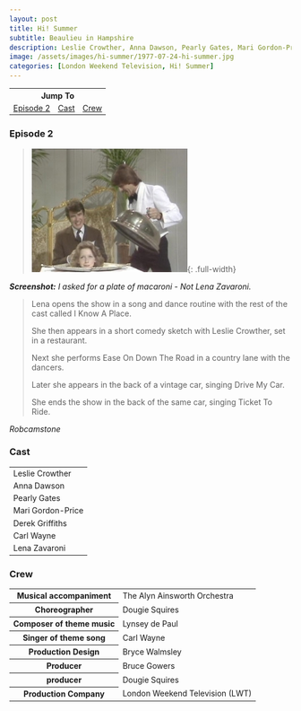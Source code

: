 ```yaml
---
layout: post
title: Hi! Summer
subtitle: Beaulieu in Hampshire
description: Leslie Crowther, Anna Dawson, Pearly Gates, Mari Gordon-Price, Derek Griffiths, Derek Griffiths, Lena Zavaroni.
image: /assets/images/hi-summer/1977-07-24-hi-summer.jpg
categories: [London Weekend Television, Hi! Summer]
---
```


<table style="text-align:center;">
<tr><th colspan="3">Jump To</th></tr>
<tr>
<td><a href="#episode-2">Episode 2</a></td>
<td><a href="#cast">Cast</a></td>
<td><a href="#crew">Crew</a></td>
</tr>
</table>

### Episode 2
> ![Screenshot](/assets/images/hi-summer/1977-07-24-hi-summer.jpg){: .full-width}
>
<cite>**Screenshot:** I asked for a plate of macaroni - Not Lena Zavaroni.</cite>
>
> Lena opens the show in a song and dance routine with the rest of the cast called I Know A Place.
>
> She then appears in a short comedy sketch with Leslie Crowther, set in a restaurant.
>
> Next she performs Ease On Down The Road in a country lane with the dancers.
>
> Later she appears in the back of a vintage car, singing Drive My Car.
>
> She ends the show in the back of the same car, singing Ticket To Ride.

<cite>Robcamstone</cite>

### Cast
<table>
<tr><td>Leslie Crowther</td></tr>
<tr><td>Anna Dawson</td></tr>
<tr><td>Pearly Gates</td></tr>
<tr><td>Mari Gordon-Price</td></tr>
<tr><td>Derek Griffiths</td></tr>
<tr><td>Carl Wayne</td></tr>
<tr><td>Lena Zavaroni</td></tr>
</table>

### Crew
<table>
<tr><th>Musical accompaniment</th><td>The Alyn Ainsworth Orchestra</td></tr>
<tr><th>Choreographer</th><td>Dougie Squires</td></tr>
<tr><th>Composer of theme music</th><td>Lynsey de Paul</td></tr>
<tr><th>Singer of theme song</th><td>Carl Wayne</td></tr>
<tr><th>Production Design</th><td>Bryce Walmsley</td></tr>
<tr><th>Producer</th><td>Bruce Gowers</td></tr>
<tr><th>producer</th><td>Dougie Squires</td></tr>
<tr><th>Production Company</th><td>London Weekend Television (LWT)</td></tr>
</table>
